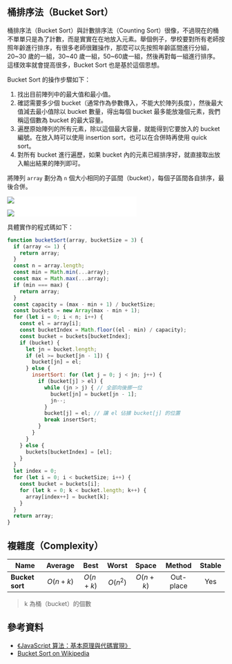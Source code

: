 ## 桶排序法（Bucket Sort）

桶排序法（Bucket Sort）與計數排序法（Counting Sort）很像，不過現在的桶不單單只是為了計數，而是實實在在地放入元素。舉個例子，學校要對所有老師按照年齡進行排序，有很多老師很難操作，那麼可以先按照年齡區間進行分組，20~30 歲的一組，30~40 歲一組，50~60歲一組，然後再對每一組進行排序。這樣效率就會提高很多，Bucket Sort 也是基於這個思想。

Bucket Sort 的操作步驟如下：

1. 找出目前陣列中的最大值和最小值。
2. 確認需要多少個 bucket（通常作為參數傳入，不能大於陣列長度），然後最大值減去最小值除以 bucket 數量，得出每個 bucket 最多能放幾個元素，我們稱這個數為 bucket 的最大容量。
3. 遍歷原始陣列的所有元素，除以這個最大容量，就能得到它要放入的 bucket 編號。在放入時可以使用 insertion sort，也可以在合併時再使用 quick sort。
4. 對所有 bucket 進行遍歷，如果 bucket 內的元素已經排序好，就直接取出放入輸出結果的陣列即可。

將陣列 `array` 劃分為 `n` 個大小相同的子區間（bucket），每個子區間各自排序，最後合併。

<div style="background: white; width: 300px">

![](https://upload.wikimedia.org/wikipedia/commons/thumb/6/61/Bucket_sort_1.svg/300px-Bucket_sort_1.svg.png)

![](https://upload.wikimedia.org/wikipedia/commons/thumb/e/e3/Bucket_sort_2.svg/300px-Bucket_sort_2.svg.png)
</div>

具體實作的程式碼如下：

```js
function bucketSort(array, bucketSize = 3) {
  if (array <= 1) {
    return array;
  }
  const n = array.length;
  const min = Math.min(...array);
  const max = Math.max(...array);
  if (min === max) {
    return array;
  }
  const capacity = (max - min + 1) / bucketSize;
  const buckets = new Array(max - min + 1);
  for (let i = 0; i < n; i++) {
    const el = array[i];
    const bucketIndex = Math.floor((el - min) / capacity);
    const bucket = buckets[bucketIndex];
    if (bucket) {
      let jn = bucket.length;
      if (el >= bucket[jn - 1]) {
        bucket[jn] = el;
      } else {
        insertSort: for (let j = 0; j < jn; j++) {
          if (bucket[j] > el) {
            while (jn > j) { // 全部向後挪一位
              bucket[jn] = bucket[jn - 1];
              jn--;
            }
            bucket[j] = el; // 讓 el 佔據 bucket[j] 的位置
            break insertSort;
          }
        }
      }
    } else {
      buckets[bucketIndex] = [el];
    }
  }
  let index = 0;
  for (let i = 0; i < bucketSize; i++) {
    const bucket = buckets[i];
    for (let k = 0; k < bucket.length; k++) {
      array[index++] = bucket[k];
    }
  }
  return array;
}
```

## 複雜度（Complexity）

| Name            |  Average   |    Best    |  Worst   |   Space    |  Method   | Stable |
| --------------- | :--------: | :--------: | :------: | :--------: | :-------: | :----: |
| **Bucket sort** | $O(n + k)$ | $O(n + k)$ | $O(n^2)$ | $O(n + k)$ | Out-place |  Yes   |
> k 為桶（bucket）的個數

## 參考資料

- [《JavaScript 算法：基本原理與代碼實現》](https://www.tenlong.com.tw/products/9787115596154?list_name=r-zh_cn)
- [Bucket Sort on Wikipedia](https://en.wikipedia.org/wiki/Bucket_sort)
